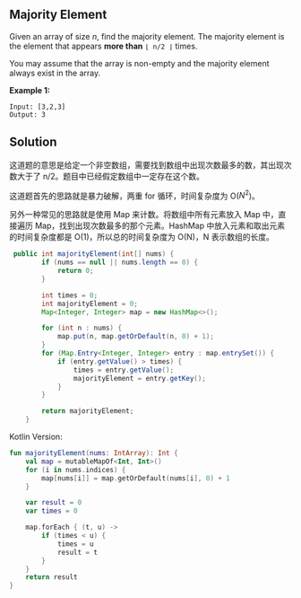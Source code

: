 ## Majority Element

Given an array of size *n*, find the majority element. The majority element is the element that appears **more than** `⌊ n/2 ⌋` times.

You may assume that the array is non-empty and the majority element always exist in the array.

**Example 1:**

```
Input: [3,2,3]
Output: 3
```

## Solution

这道题的意思是给定一个非空数组，需要找到数组中出现次数最多的数，其出现次数大于了 n/2。题目中已经假定数组中一定存在这个数。

这道题首先的思路就是暴力破解，两重 for 循环，时间复杂度为 O($N^2$)。

另外一种常见的思路就是使用 Map 来计数。将数组中所有元素放入 Map 中，直接遍历 Map，找到出现次数最多的那个元素。HashMap 中放入元素和取出元素的时间复杂度都是 O(1)，所以总的时间复杂度为 O(N)，N 表示数组的长度。

```java
 public int majorityElement(int[] nums) {
        if (nums == null || nums.length == 0) {
            return 0;
        }

        int times = 0;
        int majorityElement = 0;
        Map<Integer, Integer> map = new HashMap<>();

        for (int n : nums) {
            map.put(n, map.getOrDefault(n, 0) + 1);
        }
        for (Map.Entry<Integer, Integer> entry : map.entrySet()) {
            if (entry.getValue() > times) {
                times = entry.getValue();
                majorityElement = entry.getKey();
            }
        }

        return majorityElement;
    }
```



Kotlin Version:

```Kotlin
fun majorityElement(nums: IntArray): Int {
    val map = mutableMapOf<Int, Int>()
    for (i in nums.indices) {
        map[nums[i]] = map.getOrDefault(nums[i], 0) + 1
    }

    var result = 0
    var times = 0

    map.forEach { (t, u) ->
        if (times < u) {
            times = u
            result = t
        }
    }
    return result
}
```

